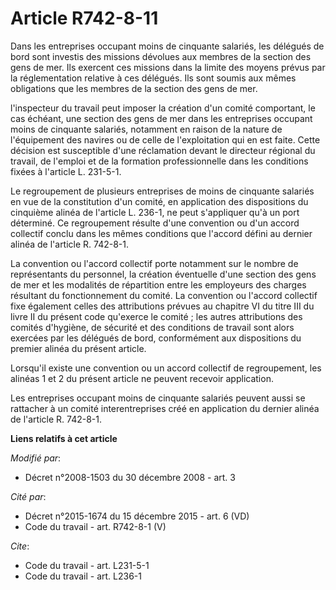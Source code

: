 # Article R742-8-11

Dans les entreprises occupant moins de cinquante salariés, les délégués de bord sont investis des missions dévolues aux
membres de la section des gens de mer. Ils exercent ces missions dans la limite des moyens prévus par la réglementation
relative à ces délégués. Ils sont soumis aux mêmes obligations que les membres de la section des gens de mer.

l'inspecteur du travail peut imposer la création d'un comité comportant, le cas échéant, une section des gens de mer dans les
entreprises occupant moins de cinquante salariés, notamment en raison de la nature de l'équipement des navires ou de celle de
l'exploitation qui en est faite. Cette décision est susceptible d'une réclamation devant le directeur régional du travail, de
l'emploi et de la formation professionnelle dans les conditions fixées à l'article L. 231-5-1.

Le regroupement de plusieurs entreprises de moins de cinquante salariés en vue de la constitution d'un comité, en application
des dispositions du cinquième alinéa de l'article L. 236-1, ne peut s'appliquer qu'à un port déterminé. Ce regroupement
résulte d'une convention ou d'un accord collectif conclu dans les mêmes conditions que l'accord défini au dernier alinéa de
l'article R. 742-8-1.

La convention ou l'accord collectif porte notamment sur le nombre de représentants du personnel, la création éventuelle d'une
section des gens de mer et les modalités de répartition entre les employeurs des charges résultant du fonctionnement du
comité. La convention ou l'accord collectif fixe également celles des attributions prévues au chapitre VI du titre III du
livre II du présent code qu'exerce le comité ; les autres attributions des comités d'hygiène, de sécurité et des conditions
de travail sont alors exercées par les délégués de bord, conformément aux dispositions du premier alinéa du présent article.

Lorsqu'il existe une convention ou un accord collectif de regroupement, les alinéas 1 et 2 du présent article ne peuvent
recevoir application.

Les entreprises occupant moins de cinquante salariés peuvent aussi se rattacher à un comité interentreprises créé en
application du dernier alinéa de l'article R. 742-8-1.

**Liens relatifs à cet article**

_Modifié par_:

  - Décret n°2008-1503 du 30 décembre 2008 - art. 3

_Cité par_:

  - Décret n°2015-1674 du 15 décembre 2015 - art. 6 (VD)
  - Code du travail - art. R742-8-1 (V)

_Cite_:

  - Code du travail - art. L231-5-1
  - Code du travail - art. L236-1
